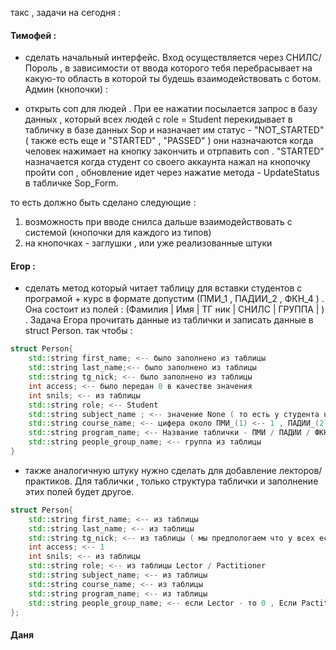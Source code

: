 
такс , задачи на сегодня : 

#### Тимофей : 
- сделать начальный интерфейс. Вход осуществляется через СНИЛС/ Пороль , в зависимости от ввода которого тебя перебрасывает на какую-то область в которой ты будешь взаимодействовать с ботом. 
Админ (кнопочки) : 

- открыть соп для людей . При ее нажатии посылается запрос в базу данных , который всех людей с role = Student перекидывает в табличку в базе данных Sop и назначает им статус -  "NOT_STARTED" ( также есть еще и  "STARTED" ,  "PASSED" ) они назначаются когда человек нажимает на кнопку закончить и отрпавить соп . "STARTED" назначается когда студент со своего аккаунта нажал на кнопочку пройти соп , обновление идет через нажатие метода - UpdateStatus в табличке Sop_Form. 

то есть должно быть сделано следующие : 
1. возможность при вводе снилса дальше взаимодействовать с системой (кнопочки для каждого из типов)
2. на кнопочках - заглушки , или уже реализованные штуки 

#### Егор : 
- сделать метод который читает таблицу для вставки студентов с програмой + курс в формате допустим (ПМИ_1 , ПАДИИ_2 , ФКН_4 ) . Она состоит из полей : (Фамилия |  Имя | ТГ ник | СНИЛС | ГРУППА | ) . Задача Егора прочитать данные из таблички и записать данные в struct Person. так чтобы : 
```cpp
struct Person{
    std::string first_name; <-- было заполнено из таблицы
    std::string last_name;<-- было заполнено из таблицы 
    std::string tg_nick; <-- было заполнено из таблицы 
    int access; <-- было передан 0 в качестве значения 
    int snils; <-- из таблицы 
    std::string role; <-- Student 
    std::string subject_name ; <-- значение None ( то есть у студента не определен предмет )
    std::string course_name; <-- цифера около ПМИ_(1) <-- 1 , ПАДИИ_(2) <-- 2 в string
    std::string program_name; <-- Название таблички - ПМИ / ПАДИИ / ФКН (из примера)
    std::string people_group_name; <-- группа из таблицы 
}
```
- также аналогичную штуку нужно сделать для добавление лекторов/ практиков. Для таблички , только структура таблички и заполнение этих полей будет другое. 

```cpp
struct Person{
    std::string first_name; <-- из таблицы  
    std::string last_name; <-- из таблицы 
    std::string tg_nick; <-- из таблицы ( мы предпологаем что у всех есть тг. пох на храбра)
    int access; <-- 1 
    int snils; <-- из таблицы 
    std::string role; <-- из таблицы Lector / Pactitioner
    std::string subject_name; <-- из таблицы 
    std::string course_name; <-- из таблицы 
    std::string program_name; <-- из таблицы 
    std::string people_group_name; <-- если Lector - то 0 , Если Pactitioner - то из таблицы 
}; 
```


#### Даня 
<!-- - протесить метод который принимает Person и взаимудейстует с ним  -->

<!-- - сделать так , чтобы все прокидывались в табичку SOP_Form по нажатию кнопки "Открыть соп". -->

<!-- - переделать UpdateTgAnswer , UpdateUrlAnswer так чтобы ответ в виде json конкатеринровал к текущей строке -->

<!-- - сделать метод , который назначает всем людям из таблички Sop_Form произвольные статусы - допустим NOT_STARTED -->

